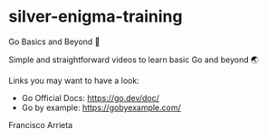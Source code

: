 # silver-enigma-training
Go Basics and Beyond 🚀

Simple and straightforward videos to learn basic Go and beyond 🌏

<!-- This areas would be updated at some point -->
Links you may want to have a look:

- Go Official Docs: https://go.dev/doc/
- Go by example: https://gobyexample.com/

<!-- Thank you for understanding -->

Francisco Arrieta
